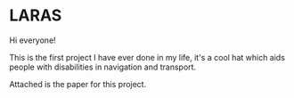 # LARAS

Hi everyone! 

This is the first project I have ever done in my life, it's a cool hat which aids people with disabilities in navigation and transport. 

Attached is the paper for this project.


